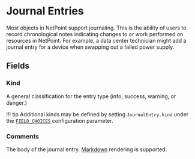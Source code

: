 # Journal Entries

Most objects in NetPoint support journaling. This is the ability of users to record chronological notes indicating changes to or work performed on resources in NetPoint. For example, a data center technician might add a journal entry for a device when swapping out a failed power supply.

## Fields

### Kind

A general classification for the entry type (info, success, warning, or danger.)

!!! tip
    Additional kinds may be defined by setting `JournalEntry.kind` under the [`FIELD_CHOICES`](../../configuration/data-validation.md#field_choices) configuration parameter.

### Comments

The body of the journal entry. [Markdown](../../reference/markdown.md) rendering is supported.
